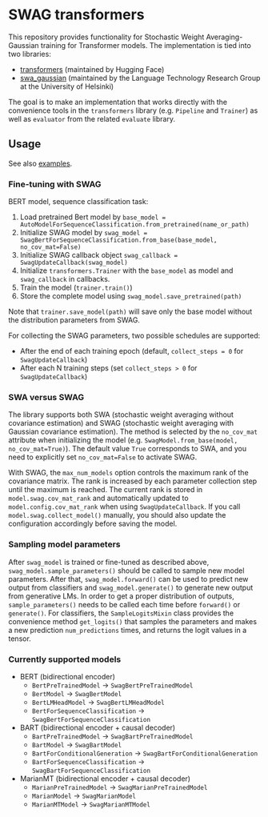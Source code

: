 # SWAG transformers

This repository provides functionality for Stochastic Weight
Averaging-Gaussian training for Transformer models. The implementation
is tied into two libraries:

* [transformers](https://github.com/huggingface/transformers)
  (maintained by Hugging Face)
* [swa_gaussian](https://github.com/Helsinki-NLP/swa_gaussian)
  (maintained by the Language Technology Research Group at the University of Helsinki)

The goal is to make an implementation that works directly with the
convenience tools in the `transformers` library (e.g. `Pipeline` and
`Trainer`) as well as `evaluator` from the related `evaluate` library.

## Usage

See also [examples](./examples).

### Fine-tuning with SWAG

BERT model, sequence classification task:

1. Load pretrained Bert model by `base_model = AutoModelForSequenceClassification.from_pretrained(name_or_path)`
2. Initialize SWAG model by `swag_model = SwagBertForSequenceClassification.from_base(base_model, no_cov_mat=False)`
3. Initialize SWAG callback object `swag_callback = SwagUpdateCallback(swag_model)`
4. Initialize `transformers.Trainer` with the `base_model` as model and `swag_callback` in callbacks.
5. Train the model (`trainer.train()`)
6. Store the complete model using `swag_model.save_pretrained(path)`

Note that `trainer.save_model(path)` will save only the base model without the distribution parameters from SWAG.

For collecting the SWAG parameters, two possible schedules are supported:

* After the end of each training epoch (default, `collect_steps = 0` for `SwagUpdateCallback`)
* After each N training steps (set `collect_steps > 0` for `SwagUpdateCallback`)

### SWA versus SWAG

The library supports both SWA (stochastic weight averaging without
covariance estimation) and SWAG (stochastic weight averaging with
Gaussian covariance estimation). The method is selected by the
`no_cov_mat` attribute when initializing the model
(e.g. `SwagModel.from_base(model, no_cov_mat=True)`). The default
value `True` corresponds to SWA, and you need to explicitly set
`no_cov_mat=False` to activate SWAG.

With SWAG, the `max_num_models` option controls the maximum rank of
the covariance matrix. The rank is increased by each parameter
collection step until the maximum is reached. The current rank is
stored in `model.swag.cov_mat_rank` and automatically updated to
`model.config.cov_mat_rank` when using `SwagUpdateCallback`. If you
call `model.swag.collect_model()` manually, you should also update the
configuration accordingly before saving the model.

### Sampling model parameters

After `swag_model` is trained or fine-tuned as described above,
`swag_model.sample_parameters()` should be called to sample new model
parameters. After that, `swag_model.forward()` can be used to predict
new output from classifiers and `swag_model.generate()` to generate
new output from generative LMs. In order to get a proper distribution
of outputs, `sample_parameters()` needs to be called each time before
`forward()` or `generate()`. For classifiers, the `SampleLogitsMixin`
class provides the convenience method `get_logits()` that samples the
parameters and makes a new prediction `num_predictions` times, and
returns the logit values in a tensor.

### Currently supported models

* BERT (bidirectional encoder)
  * `BertPreTrainedModel` -> `SwagBertPreTrainedModel`
  * `BertModel` -> `SwagBertModel`
  * `BertLMHeadModel` -> `SwagBertLMHeadModel`
  * `BertForSequenceClassification` -> `SwagBertForSequenceClassification`
* BART (bidirectional encoder + causal decoder)
  * `BartPreTrainedModel` -> `SwagBartPreTrainedModel`
  * `BartModel` -> `SwagBartModel`
  * `BartForConditionalGeneration` -> `SwagBartForConditionalGeneration`
  * `BartForSequenceClassification` -> `SwagBartForSequenceClassification`
* MarianMT (bidirectional encoder + causal decoder)
  * `MarianPreTrainedModel` -> `SwagMarianPreTrainedModel`
  * `MarianModel` -> `SwagMarianModel`
  * `MarianMTModel` -> `SwagMarianMTModel`
